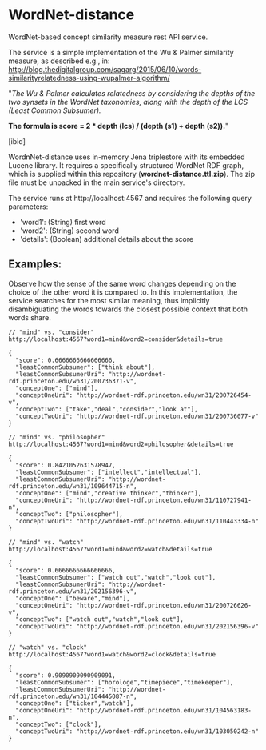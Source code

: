 # WordNet-distance
WordNet-based concept similarity measure rest API service.

The service is a simple implementation of the Wu & Palmer similarity measure, as described e.g., in: 
http://blog.thedigitalgroup.com/sagarg/2015/06/10/words-similarityrelatedness-using-wupalmer-algorithm/

"*The Wu & Palmer calculates relatedness by considering the depths of the two synsets in the WordNet taxonomies, along with the depth of the LCS (Least Common Subsumer).*

**The formula is score = 2 * depth (lcs) / (depth (s1) + depth (s2)).**"

[ibid]

WordnNet-distance uses in-memory Jena triplestore with its embedded Lucene library. It requires a specifically structured WordNet RDF graph, which is supplied within this repository (**wordnet-distance.ttl.zip**). The zip file must be unpacked in the main service's directory. 

The service runs at http://localhost:4567 and requires the following query parameters:

* 'word1':	(String) first word
* 'word2':	(String) second word
* 'details':	(Boolean) additional details about the score


Examples:
------------------------------

Observe how the sense of the same word changes depending on the choice of the other word it is compared to. In this implementation, the service searches for the most similar meaning, thus implicitly disambiguating the words towards the closest possible context that both words share.

```
// "mind" vs. "consider"
http://localhost:4567?word1=mind&word2=consider&details=true

{
  "score": 0.6666666666666666,
  "leastCommonSubsumer": ["think about"],
  "leastCommonSubsumerUri": "http://wordnet-rdf.princeton.edu/wn31/200736371-v",
  "conceptOne": ["mind"],
  "conceptOneUri": "http://wordnet-rdf.princeton.edu/wn31/200726454-v",
  "conceptTwo": ["take","deal","consider","look at"],
  "conceptTwoUri": "http://wordnet-rdf.princeton.edu/wn31/200736077-v"
}

// "mind" vs. "philosopher"
http://localhost:4567?word1=mind&word2=philosopher&details=true

{
  "score": 0.8421052631578947,
  "leastCommonSubsumer": ["intellect","intellectual"],
  "leastCommonSubsumerUri": "http://wordnet-rdf.princeton.edu/wn31/109644715-n",
  "conceptOne": ["mind","creative thinker","thinker"],
  "conceptOneUri": "http://wordnet-rdf.princeton.edu/wn31/110727941-n",
  "conceptTwo": ["philosopher"],
  "conceptTwoUri": "http://wordnet-rdf.princeton.edu/wn31/110443334-n"
}

// "mind" vs. "watch"
http://localhost:4567?word1=mind&word2=watch&details=true

{
  "score": 0.6666666666666666,
  "leastCommonSubsumer": ["watch out","watch","look out"],
  "leastCommonSubsumerUri": "http://wordnet-rdf.princeton.edu/wn31/202156396-v",
  "conceptOne": ["beware","mind"],
  "conceptOneUri": "http://wordnet-rdf.princeton.edu/wn31/200726626-v",
  "conceptTwo": ["watch out","watch","look out"],
  "conceptTwoUri": "http://wordnet-rdf.princeton.edu/wn31/202156396-v"
}

// "watch" vs. "clock"
http://localhost:4567?word1=watch&word2=clock&details=true

{
  "score": 0.9090909090909091,
  "leastCommonSubsumer": ["horologe","timepiece","timekeeper"],
  "leastCommonSubsumerUri": "http://wordnet-rdf.princeton.edu/wn31/104445087-n",
  "conceptOne": ["ticker","watch"],
  "conceptOneUri": "http://wordnet-rdf.princeton.edu/wn31/104563183-n",
  "conceptTwo": ["clock"],
  "conceptTwoUri": "http://wordnet-rdf.princeton.edu/wn31/103050242-n"
}
```
